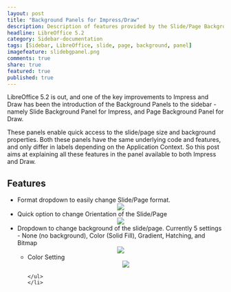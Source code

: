 ```yaml
---
layout: post
title: "Background Panels for Impress/Draw"
description: Description of features provided by the Slide/Page Background Panels in LibreOffice 5.2+
headline: LibreOffice 5.2
category: Sidebar-documentation
tags: [Sidebar, LibreOffice, slide, page, background, panel]
imagefeature: slidebgpanel.png
comments: true
share: true
featured: true
published: true
---
```

LibreOffice 5.2 is out, and one of the key improvements to Impress and Draw has been the introduction of the Background Panels to the sidebar - namely Slide Background Panel for Impress, and Page Background Panel for Draw.

These panels enable quick access to the slide/page size and background properties. Both these panels have the same underlying code and features, and only differ in labels depending on the Application Context. So this post aims at explaining all these features in the panel available to both Impress and Draw.

<h2>Features</h2>
<ul>
    <li>Format dropdown to easily change Slide/Page format.</li>
    <center><img src="{{ site.url }}/images/slidebg_format.png"></center>
    <li>Quick option to change Orientation of the Slide/Page</li>
    <center><img src="{{ site.url }}/images/slidebg_orientation.png"></center>
    <li>Dropdown to change background of the slide/page. Currently 5 settings - None (no background), Color (Solid Fill), Gradient, Hatching, and Bitmap
    <center><img src="{{ site.url }}/images/slidebg_background.png"></center>
    <ul>
        <li>
            Color Setting
            <center><img src="{{ site.url }}/images/slidebg_background.png"></center>
        </li>

    </ul>
    </li>
</ul>